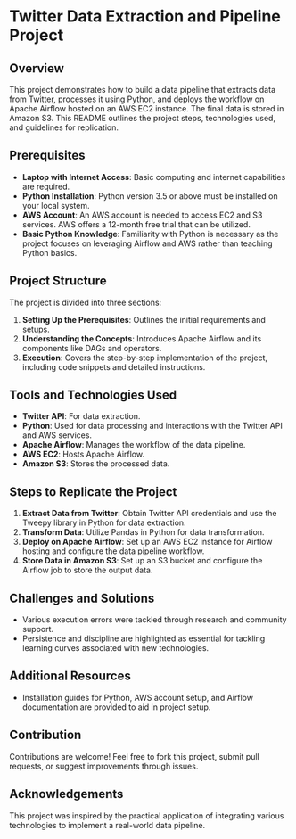 # Twitter Data Extraction and Pipeline Project

## Overview
This project demonstrates how to build a data pipeline that extracts data from Twitter, processes it using Python, and deploys the workflow on Apache Airflow hosted on an AWS EC2 instance. The final data is stored in Amazon S3. This README outlines the project steps, technologies used, and guidelines for replication.

## Prerequisites
- **Laptop with Internet Access**: Basic computing and internet capabilities are required.
- **Python Installation**: Python version 3.5 or above must be installed on your local system.
- **AWS Account**: An AWS account is needed to access EC2 and S3 services. AWS offers a 12-month free trial that can be utilized.
- **Basic Python Knowledge**: Familiarity with Python is necessary as the project focuses on leveraging Airflow and AWS rather than teaching Python basics.

## Project Structure
The project is divided into three sections:
1. **Setting Up the Prerequisites**: Outlines the initial requirements and setups.
2. **Understanding the Concepts**: Introduces Apache Airflow and its components like DAGs and operators.
3. **Execution**: Covers the step-by-step implementation of the project, including code snippets and detailed instructions.

## Tools and Technologies Used
- **Twitter API**: For data extraction.
- **Python**: Used for data processing and interactions with the Twitter API and AWS services.
- **Apache Airflow**: Manages the workflow of the data pipeline.
- **AWS EC2**: Hosts Apache Airflow.
- **Amazon S3**: Stores the processed data.

## Steps to Replicate the Project
1. **Extract Data from Twitter**: Obtain Twitter API credentials and use the Tweepy library in Python for data extraction.
2. **Transform Data**: Utilize Pandas in Python for data transformation.
3. **Deploy on Apache Airflow**: Set up an AWS EC2 instance for Airflow hosting and configure the data pipeline workflow.
4. **Store Data in Amazon S3**: Set up an S3 bucket and configure the Airflow job to store the output data.

## Challenges and Solutions
- Various execution errors were tackled through research and community support.
- Persistence and discipline are highlighted as essential for tackling learning curves associated with new technologies.

## Additional Resources
- Installation guides for Python, AWS account setup, and Airflow documentation are provided to aid in project setup.

## Contribution
Contributions are welcome! Feel free to fork this project, submit pull requests, or suggest improvements through issues.

## Acknowledgements
This project was inspired by the practical application of integrating various technologies to implement a real-world data pipeline.

